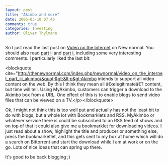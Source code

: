 ```yaml
---
layout: post
title: "Akimbo and more"
date: 2005-03-10 07:46
comments: true
categories: Investing
author: Oliver Thylmann
---
```



So I just read the last post on [Video  on the Internet](http://thenewnormal.com/index.php/newnormal/video_on_the_internet_part_iii_akimbo/) on New normal. You should also read [part ii](http://thenewnormal.com/index.php/newnormal/video_on_the_internet_part_ii/) and [part i](http://thenewnormal.com/index.php/newnormal/video_on_the_internet_part_i/), including some very interesting comments. I particularly liked the last bit: 

&lt;blockquote cite=&quot;http://thenewnormal.com/index.php/newnormal/video_on_the_internet_part_iii_akimbo/&quot;&gt;&lt;p&gt;Akimbo intends to support all video content on the web.  By this I think they mean all â€œlegitimateâ€? content, but time will tell.  Using MyAkimbo, customers can trigger a download to the Akimbo box from a URL.  One effect of this is to enable blogs to send video files that can be viewed on a TV.&lt;/p&gt;&lt;/blockquote&gt;

Ok, I might not think this is too well put and actually has not the least bit to do with blogs, but a whole lot with Bookmarklets and RSS. MyAkimbo or whatever service there is could be subscribed to an RSS feed of shows and on top of that it could also give me a bookmarklet for downloading videos. I just read about a show, highlight the title and producer or something else, press the bookmarketlet, and this gets sent to my box at home which will do a search on Bittorrent and start the download while I am at work or on the go. Lots of nice ideas that can spring up there. 

It's good to be back blogging ;)

